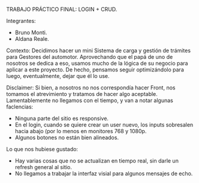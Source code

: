 TRABAJO PRÁCTICO FINAL: LOGIN + CRUD.

Integrantes:
* Bruno Monti.
* Aldana Reale.

Contexto: 
Decidimos hacer un mini Sistema de carga y gestión de trámites para Gestores del automotor. Aprovechando que el papá de uno de nosotros se dedica a eso, usamos mucho de la lógica de su negocio para aplicar a este proyecto. De hecho, pensamos seguir optimizándolo para luego, eventualmente, dejar que él lo use.

Disclaimer:
Si bien, a nosotros no nos correspondía hacer Front, nos tomamos el atrevimiento y tratamos de hacer algo aceptable. Lamentablemente no llegamos con el tiempo, y van a notar algunas faclencias:
- Ninguna parte del sitio es responsive.
- En el login, cuando se quiere crear un user nuevo, los inputs sobresalen hacia abajo (por lo menos en monitores 768 y 1080p.
- Algunos botones no están bien alineados.

Lo que nos hubiese gustado:
- Hay varias cosas que no se actualizan en tiempo real, sin darle un refresh general al sitio.
- No llegamos a trabajar la interfaz visial para algunos mensajes de echo.
